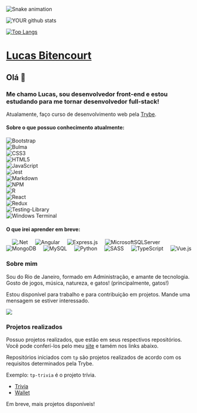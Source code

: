 ![Snake animation](https://github.com/xlucasbitencourt/xlucasbitencourt/blob/output/github-contribution-grid-snake.svg)

![YOUR github stats](https://github-readme-stats.vercel.app/api?username=xlucasbitencourt&theme=city_lights&show_icons=true&count_private=true)

[![Top Langs](https://github-readme-stats.vercel.app/api/top-langs/?username=xlucasbitencourt&layout=compact)](https://github.com/anuraghazra/github-readme-stats)


# [Lucas Bitencourt](https://lucasbitencourt.com.br)

## Olá 👋 

### Me chamo Lucas, sou desenvolvedor front-end e estou estudando para me tornar desenvolvedor full-stack!

Atualamente, faço curso de desenvolvimento web pela [Trybe](https://www.betrybe.com/).

#### Sobre o que possuo conhecimento atualmente:

![Bootstrap](https://img.shields.io/badge/bootstrap-%23563D7C.svg?style=for-the-badge&logo=bootstrap&logoColor=white)
<br>
![Bulma](https://img.shields.io/badge/bulma-00D0B1?style=for-the-badge&logo=bulma&logoColor=white)
<br>
![CSS3](https://img.shields.io/badge/css3-%231572B6.svg?style=for-the-badge&logo=css3&logoColor=white)
<br>
![HTML5](https://img.shields.io/badge/html5-%23E34F26.svg?style=for-the-badge&logo=html5&logoColor=white)
<br>
![JavaScript](https://img.shields.io/badge/javascript-%23323330.svg?style=for-the-badge&logo=javascript&logoColor=%23F7DF1E)
<br>
![Jest](https://img.shields.io/badge/-jest-%23C21325?style=for-the-badge&logo=jest&logoColor=white)
<br>
![Markdown](https://img.shields.io/badge/markdown-%23000000.svg?style=for-the-badge&logo=markdown&logoColor=white)
<br>
![NPM](https://img.shields.io/badge/NPM-%23000000.svg?style=for-the-badge&logo=npm&logoColor=white)
<br>
![R](https://img.shields.io/badge/r-%23276DC3.svg?style=for-the-badge&logo=r&logoColor=white)
<br>
![React](https://img.shields.io/badge/react-%2320232a.svg?style=for-the-badge&logo=react&logoColor=%2361DAFB)
<br>
![Redux](https://img.shields.io/badge/redux-%23593d88.svg?style=for-the-badge&logo=redux&logoColor=white)
<br>
![Testing-Library](https://img.shields.io/badge/-TestingLibrary-%23E33332?style=for-the-badge&logo=testing-library&logoColor=white)
<br>
![Windows Terminal](https://img.shields.io/badge/Windows%20Terminalt-%234D4D4D.svg?style=for-the-badge&logo=windows-terminal&logoColor=white)

#### O que irei aprender em breve: 

&nbsp;&nbsp;&nbsp; ![.Net](https://img.shields.io/badge/.NET-5C2D91?style=for-the-badge&logo=.net&logoColor=white)
&nbsp;&nbsp;&nbsp; ![Angular](https://img.shields.io/badge/angular-%23DD0031.svg?style=for-the-badge&logo=angular&logoColor=white)
&nbsp;&nbsp;&nbsp; ![Express.js](https://img.shields.io/badge/express.js-%23404d59.svg?style=for-the-badge&logo=express&logoColor=%2361DAFB)
&nbsp;&nbsp;&nbsp; ![MicrosoftSQLServer](https://img.shields.io/badge/Microsoft%20SQL%20Sever-CC2927?style=for-the-badge&logo=microsoft%20sql%20server&logoColor=white)
&nbsp;&nbsp;&nbsp; ![MongoDB](https://img.shields.io/badge/MongoDB-%234ea94b.svg?style=for-the-badge&logo=mongodb&logoColor=white)
&nbsp;&nbsp;&nbsp; ![MySQL](https://img.shields.io/badge/mysql-%2300f.svg?style=for-the-badge&logo=mysql&logoColor=white)
&nbsp;&nbsp;&nbsp; ![Python](https://img.shields.io/badge/python-3670A0?style=for-the-badge&logo=python&logoColor=ffdd54)
&nbsp;&nbsp;&nbsp; ![SASS](https://img.shields.io/badge/SASS-hotpink.svg?style=for-the-badge&logo=SASS&logoColor=white)
&nbsp;&nbsp;&nbsp; ![TypeScript](https://img.shields.io/badge/typescript-%23007ACC.svg?style=for-the-badge&logo=typescript&logoColor=white)
&nbsp;&nbsp;&nbsp; ![Vue.js](https://img.shields.io/badge/vuejs-%2335495e.svg?style=for-the-badge&logo=vuedotjs&logoColor=%234FC08D)

### Sobre mim

Sou do Rio de Janeiro, formado em Administração, e amante de tecnologia.
Gosto de jogos, música, natureza, e gatos! (principalmente, gatos!)

Estou disponível para trabalho e para contribuição em projetos. Mande uma mensagem se estiver interessado.


[<img src="https://img.shields.io/badge/linkedin-%230077B5.svg?&style=for-the-badge&logo=linkedin&logoColor=white" />](https://www.linkedin.com/in/lucasbitencourt/) 

### Projetos realizados

Possuo projetos realizados, que estão em seus respectivos repositórios.
Você pode conferí-los pelo meu [site](https://lucasbitencourt.com.br) e tamém nos links abaixo.

Repositórios iniciados com `tp` são projetos realizados de acordo com os requisitos determinados pela Trybe.

Exemplo: `tp-trivia` é o projeto trívia.

- [Trivia](https://github.com/xlucasbitencourt/tp-trivia)
- [Wallet](https://github.com/xlucasbitencourt/tp-wallet)

Em breve, mais projetos disponíveis!

